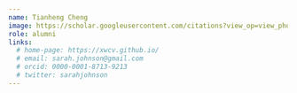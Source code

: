 ```yaml
---
name: Tianheng Cheng
image: https://scholar.googleusercontent.com/citations?view_op=view_photo&user=PH8rJHYAAAAJ
role: alumni
links:
  # home-page: https://xwcv.github.io/
  # email: sarah.johnson@gmail.com
  # orcid: 0000-0001-8713-9213
  # twitter: sarahjohnson
---
```

